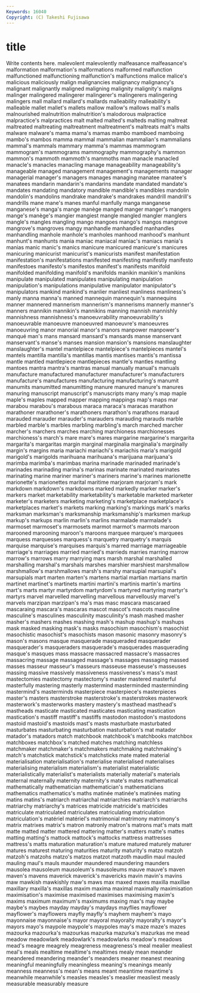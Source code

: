 ```yaml
---
Keywords: 16040 
Copyright: (C) Takeshi Fujisawa
---
```


# title

Write contents here.
 malevolent malevolently malfeasance malfeasance's malformation malformation's malformations malformed malfunction
malfunctioned malfunctioning malfunction's malfunctions malice malice's malicious maliciously malign malignancies
malignancy malignancy's malignant malignantly maligned maligning malignity malignity's maligns malinger
malingered malingerer malingerer's malingerers malingering malingers mall mallard mallard's mallards
malleability malleability's malleable mallet mallet's mallets mallow mallow's mallows mall's
malls malnourished malnutrition malnutrition's malodorous malpractice malpractice's malpractices malt malted
malted's malteds malting maltreat maltreated maltreating maltreatment maltreatment's maltreats malt's
malts malware malware's mama mama's mamas mambo mamboed mamboing mambo's
mambos mamma mammal mammalian mammalian's mammalians mammal's mammals mammary mamma's
mammas mammogram mammogram's mammograms mammography mammography's mammon mammon's mammoth mammoth's
mammoths man manacle manacled manacle's manacles manacling manage manageability manageability's
manageable managed management management's managements manager managerial manager's managers manages
managing manatee manatee's manatees mandarin mandarin's mandarins mandate mandated mandate's
mandates mandating mandatory mandible mandible's mandibles mandolin mandolin's mandolins mandrake
mandrake's mandrakes mandrill mandrill's mandrills mane mane's manes manful manfully
manga manganese manganese's manga's mange manège manged manger manger's mangers
mange's manège's mangier mangiest mangle mangled mangler manglers mangle's mangles
mangling mango mangoes mango's mangos mangrove mangrove's mangroves mangy manhandle
manhandled manhandles manhandling manhole manhole's manholes manhood manhood's manhunt manhunt's
manhunts mania maniac maniacal maniac's maniacs mania's manias manic manic's
manics manicure manicured manicure's manicures manicuring manicurist manicurist's manicurists manifest
manifestation manifestation's manifestations manifested manifesting manifestly manifesto manifestoes manifesto's manifestos
manifest's manifests manifold manifolded manifolding manifold's manifolds manikin manikin's manikins
manipulate manipulated manipulates manipulating manipulation manipulation's manipulations manipulative manipulator manipulator's
manipulators mankind mankind's manlier manliest manliness manliness's manly manna manna's
manned mannequin mannequin's mannequins manner mannered mannerism mannerism's mannerisms mannerly
manner's manners mannikin mannikin's mannikins manning mannish mannishly mannishness mannishness's
manoeuvrability manoeuvrability's manoeuvrable manoeuvre manoeuvred manoeuvre's manoeuvres manoeuvring manor manorial
manor's manors manpower manpower's manqué man's mans mansard mansard's mansards
manse manservant manservant's manse's manses mansion mansion's mansions manslaughter manslaughter's
mantel mantelpiece mantelpiece's mantelpieces mantel's mantels mantilla mantilla's mantillas mantis
mantises mantis's mantissa mantle mantled mantlepiece mantlepieces mantle's mantles mantling
mantoes mantra mantra's mantras manual manually manual's manuals manufacture manufactured
manufacturer manufacturer's manufacturers manufacture's manufactures manufacturing manufacturing's manumit manumits manumitted
manumitting manure manured manure's manures manuring manuscript manuscript's manuscripts many
many's map maple maple's maples mapped mapper mapping mappings map's
maps mar marabou marabou's marabous maraca maraca's maracas marathon marathoner
marathoner's marathoners marathon's marathons maraud marauded marauder marauder's marauders marauding
marauds marble marbled marble's marbles marbling marbling's march marched marcher
marcher's marchers marches marching marchioness marchionesses marchioness's march's mare mare's
mares margarine margarine's margarita margarita's margaritas margin marginal marginalia marginalia's
marginally margin's margins maria mariachi mariachi's mariachis maria's marigold marigold's
marigolds marihuana marihuana's marijuana marijuana's marimba marimba's marimbas marina marinade
marinaded marinade's marinades marinading marina's marinas marinate marinated marinates marinating
marine mariner mariner's mariners marine's marines marionette marionette's marionettes marital
maritime marjoram marjoram's mark markdown markdown's markdowns marked markedly marker
marker's markers market marketability marketability's marketable marketed marketer marketer's marketers
marketing marketing's marketplace marketplace's marketplaces market's markets marking marking's markings
mark's marks marksman marksman's marksmanship marksmanship's marksmen markup markup's markups
marlin marlin's marlins marmalade marmalade's marmoset marmoset's marmosets marmot marmot's
marmots maroon marooned marooning maroon's maroons marquee marquee's marquees marquess
marquesses marquess's marquetry marquetry's marquis marquise marquise's marquises marquis's marred
marriage marriageable marriage's marriages married married's marrieds marries marring marrow
marrow's marrows marry marrying mars marsh marshal marshalled marshalling marshal's
marshals marshes marshier marshiest marshmallow marshmallow's marshmallows marsh's marshy marsupial
marsupial's marsupials mart marten marten's martens martial martian martians martin
martinet martinet's martinets martini martini's martinis martin's martins mart's marts
martyr martyrdom martyrdom's martyred martyring martyr's martyrs marvel marvelled marvelling
marvellous marvellously marvel's marvels marzipan marzipan's ma's mas masc mascara
mascaraed mascaraing mascara's mascaras mascot mascot's mascots masculine masculine's masculines
masculinity masculinity's mash mashed masher masher's mashers mashes mashing mash's
mashup mashup's mashups mask masked masking mask's masks masochism masochism's
masochist masochistic masochist's masochists mason masonic masonry masonry's mason's masons
masque masquerade masqueraded masquerader masquerader's masqueraders masquerade's masquerades masquerading masque's
masques mass massacre massacred massacre's massacres massacring massage massaged massage's
massages massaging massed masses masseur masseur's masseurs masseuse masseuse's masseuses
massing massive massively massiveness massiveness's mass's mast mastectomies mastectomy mastectomy's
master mastered masterful masterfully mastering masterly mastermind masterminded masterminding mastermind's
masterminds masterpiece masterpiece's masterpieces master's masters masterstroke masterstroke's masterstrokes masterwork
masterwork's masterworks mastery mastery's masthead masthead's mastheads masticate masticated masticates
masticating mastication mastication's mastiff mastiff's mastiffs mastodon mastodon's mastodons mastoid
mastoid's mastoids mast's masts masturbate masturbated masturbates masturbating masturbation masturbation's
mat matador matador's matadors match matchbook matchbook's matchbooks matchbox matchboxes
matchbox's matched matches matching matchless matchmaker matchmaker's matchmakers matchmaking matchmaking's
match's matchstick matchstick's matchsticks mate mated material materialisation materialisation's materialise
materialised materialises materialising materialism materialism's materialist materialistic materialistically materialist's materialists
materially material's materials maternal maternally maternity maternity's mate's mates mathematical
mathematically mathematician mathematician's mathematicians mathematics mathematics's maths matinée matinée's matinées
mating matins matins's matriarch matriarchal matriarchies matriarch's matriarchs matriarchy matriarchy's
matrices matricide matricide's matricides matriculate matriculated matriculates matriculating matriculation matriculation's
matériel matériel's matrimonial matrimony matrimony's matrix matrixes matrix's matron matronly
matron's matrons mat's mats matt matte matted matter mattered mattering
matter's matters matte's mattes matting matting's mattock mattock's mattocks mattress
mattresses mattress's matts maturation maturation's mature matured maturely maturer matures
maturest maturing maturities maturity maturity's matzo matzoh matzoh's matzohs matzo's
matzos matzot matzoth maudlin maul mauled mauling maul's mauls maunder
maundered maundering maunders mausolea mausoleum mausoleum's mausoleums mauve mauve's maven
maven's mavens maverick maverick's mavericks mavin mavin's mavins maw mawkish
mawkishly maw's maws max maxed maxes maxilla maxillae maxillary maxilla's
maxillas maxim maxima maximal maximally maximisation maximisation's maximise maximised maximises
maximising maxim's maxims maximum maximum's maximums maxing max's may maybe
maybe's maybes mayday mayday's maydays mayflies mayflower mayflower's mayflowers mayfly
mayfly's mayhem mayhem's mayo mayonnaise mayonnaise's mayor mayoral mayoralty mayoralty's
mayor's mayors mayo's maypole maypole's maypoles may's maze maze's mazes
mazourka mazourka's mazourkas mazurka mazurka's mazurkas me mead meadow meadowlark
meadowlark's meadowlarks meadow's meadows mead's meagre meagrely meagreness meagreness's meal
mealier mealiest meal's meals mealtime mealtime's mealtimes mealy mean meander
meandered meandering meander's meanders meaner meanest meaning meaningful meaningfully meaningless
meaning's meanings meanly meanness meanness's mean's means meant meantime meantime's
meanwhile meanwhile's measles measles's measlier measliest measly measurable measurably measure
